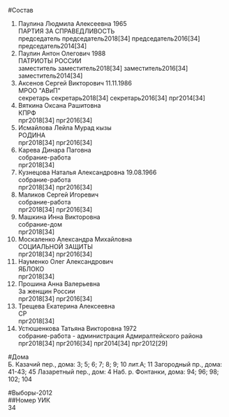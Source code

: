 #Состав  
1. Паулина Людмила Алексеевна 1965  
    ПАРТИЯ ЗА СПРАВЕДЛИВОСТЬ  
    председатель председатель2018[34] председатель2016[34] председатель2014[34]  
2. Паулин Антон Олегович 1988  
    ПАТРИОТЫ РОССИИ  
    заместитель заместитель2018[34] заместитель2016[34] заместитель2014[34]  
3. Аксенов Сергей Викторович 11.11.1986  
    МРОО "АВиП"  
    секретарь секретарь2018[34] секретарь2016[34] прг2014[34]  
4. Вяткина Оксана Рашитовна  
    КПРФ  
    прг2018[34] прг2016[34]  
5. Исмайлова Лейла Мурад кызы  
    РОДИНА  
    прг2018[34] прг2016[34]  
6. Карева Динара Паговна  
    собрание-работа  
    прг2018[34]  
7. Кузнецова Наталья Александровна 19.08.1966  
    собрание-работа  
    прг2018[34] прг2016[34]  
8. Маликов Сергей Игоревич  
    собрание-работа  
    прг2018[34] прг2016[34]  
9. Машкина Инна Викторовна  
    собрание-дом  
    прг2018[34]  
10. Москаленко Александра Михайловна  
    СОЦИАЛЬНОЙ ЗАЩИТЫ  
    прг2018[34] прг2016[34]  
11. Науменко Олег Александрович  
    ЯБЛОКО  
    прг2018[34]  
12. Прошина Анна Валерьевна  
    За женщин России  
    прг2018[34] прг2016[34]  
13. Трещева Екатерина Алексеевна  
    СР  
    прг2018[34]  
14. Устюшенкова Татьяна Викторовна 1972  
    собрание-работа - администрация Адмиралтейского района  
    прг2018[34] прг2016[34] прг2014[34] прг2012[29]  
  
#Дома  
Б. Казачий пер., дома: 3; 5; 6; 7; 8; 9; 10 лит.А; 11 Загородный пр., дома: 41-43; 45 Лазаретный пер., дом: 4 Наб. р. Фонтанки, дома: 94; 96; 98; 102; 104  
  
#Выборы-2012  
##Номер УИК  
34  
